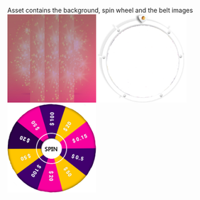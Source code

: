 Asset contains the background,  spin wheel and the belt images</br>
<img src="bg.jpg" width="200"/> <img src="belt.png" width="200"/> <img src="wheel.png" width="200"/>
